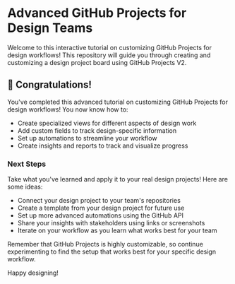 # Advanced GitHub Projects for Design Teams

Welcome to this interactive tutorial on customizing GitHub Projects for design workflows! This repository will guide you through creating and customizing a design project board using GitHub Projects V2.

## 🎉 Congratulations!

You've completed this advanced tutorial on customizing GitHub Projects for design workflows! You now know how to:

- Create specialized views for different aspects of design work
- Add custom fields to track design-specific information
- Set up automations to streamline your workflow
- Create insights and reports to track and visualize progress

### Next Steps

Take what you've learned and apply it to your real design projects! Here are some ideas:

- Connect your design project to your team's repositories
- Create a template from your design project for future use
- Set up more advanced automations using the GitHub API
- Share your insights with stakeholders using links or screenshots
- Iterate on your workflow as you learn what works best for your team

Remember that GitHub Projects is highly customizable, so continue experimenting to find the setup that works best for your specific design workflow.

Happy designing!

<!-- STEP: 5 -->
